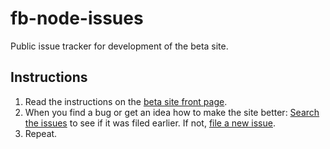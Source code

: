 # fb-node-issues

Public issue tracker for development of the beta site.

## Instructions

1. Read the instructions on the [beta site front page](http://fb-stage.herokuapp.com/).
2. When you find a bug or get an idea how to make the site better: [Search the issues](https://github.com/schteppe/fb-node-issues/issues) to see if it was filed earlier. If not, [file a new issue](https://github.com/schteppe/fb-node-issues/issues/new).
3. Repeat.
